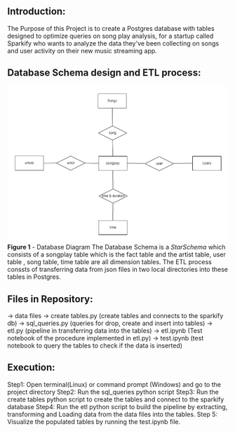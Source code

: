 ## Introduction:

The Purpose of this Project is to create a Postgres database with tables designed to optimize queries on song play analysis, for a startup called Sparkify who wants to analyze the data they've been collecting on songs and user activity on their new music streaming app.

## Database Schema design and ETL process:
![](image.png)**Figure 1** - Database Diagram
The Database Schema is a $Star Schema$ which consists of a songplay table which is the fact table and the artist table, user table , song table, time table are all dimension tables. The ETL process conssts of transferring data from json files in two local directories into these tables in Postgres.

## Files in Repository:
-> data files
-> create tables.py (create tables and connects to the sparkify db)
-> sql_queries.py (queries for drop, create and insert into tables)
-> etl.py (pipeline in transferring data into the tables)
-> etl.ipynb (Test notebook of the procedure implemented in etl.py)
-> test.ipynb (test notebook to query the tables to check if the data is inserted)

## Execution:
Step1: Open terminal(Linux) or command prompt (Windows) and go to the project directory
Step2: Run the sql_queries python script 
Step3: Run the create tables python script to create the tables and connect to the sparkify database
Step4: Run the etl python script to build the pipeline by extracting, transforming and Loading data from the data files into the tables.
Step 5: Visualize the populated tables by running the test.ipynb file.
